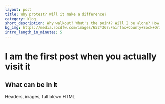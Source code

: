 ```yaml
---
layout: post
title: Why protest? Will it make a difference?
category: blog
short_description: Why walkout? What's the point? Will I be alone? How do I organize or join others? Will I get in trouble? What do you wish you knew before starting as a youth activist? What adult(s) can I talk to?  Why walkout? What's the point? Will I be alone? How do I organize or join others? Will I get in trouble? What do you wish you knew before starting as a youth activist? What adult(s) can I talk to? 
bg_img: https://media.nbcdfw.com/images/652*367/Fairfax+County+Sock+Drive.jpg
intro_length_in_minutes: 5
---
```


I am the first post when you actually visit it
==============================================

## What can be in it

Headers, images, full blown HTML
